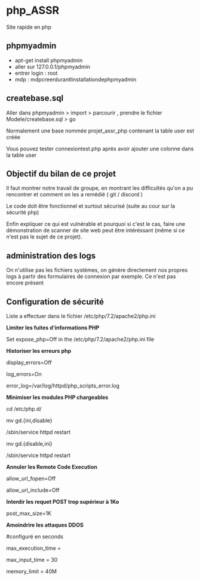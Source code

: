 # php_ASSR
Site rapide en php

## phpmyadmin 
* apt-get install phpmyadmin 
* aller sur 127.0.0.1/phpmyadmin
* entrer login : root 
* mdp : mdpcreerdurantlinstallationdephpmyadmin

## createbase.sql
Aller dans phpmyadmin > import > parcourir , prendre le fichier Modele/createbase.sql > go

Normalement une base nommée projet_assr_php contenant la table user est créée

Vous pouvez tester connexiontest.php après avoir ajouter une colonne dans la table user

## Objectif du bilan de ce projet
Il faut montrer notre travail de groupe, en montrant les difficultés qu'on a pu rencontrer et comment on les a remédié ( git / discord ) 

Le code doit être fonctionnel et surtout sécurisé (suite au cour sur la sécurité php) 

Enfin expliquer ce qui est vulnérable et pourquoi si c'est le cas, faire une démonstration de scanner de site web peut être intéréssant (même si ce n'est pas le sujet de ce projet).

## administration des logs

On n'utilise pas les fichiers systèmes, on génère directement nos propres logs à partir des formulaires de connexion par exemple. Ce n'est pas encore présent

## Configuration de sécurité 
Liste a effectuer dans le fichier /etc/php/7.2/apache2/php.ini

**Limiter les fuites d'informations PHP**

Set expose_php=Off in the /etc/php/7.2/apache2/php.ini file

**Historiser les erreurs php**

display_errors=Off

log_errors=On

error_log=/var/log/httpd/php_scripts_error.log

**Minimiser les modules PHP chargeables**

cd /etc/php.d/

mv gd.{ini,disable}

/sbin/service httpd restart

mv gd.{disable,ini}

/sbin/service httpd restart

**Annuler les Remote Code Execution**

allow_url_fopen=Off

allow_url_include=Off

**Interdir les requet POST trop supérieur à 1Ko**

post_max_size=1K

**Amoindrire les attaques DDOS**

#configuré en seconds

max_execution_time =

max_input_time = 30

memory_limit = 40M

